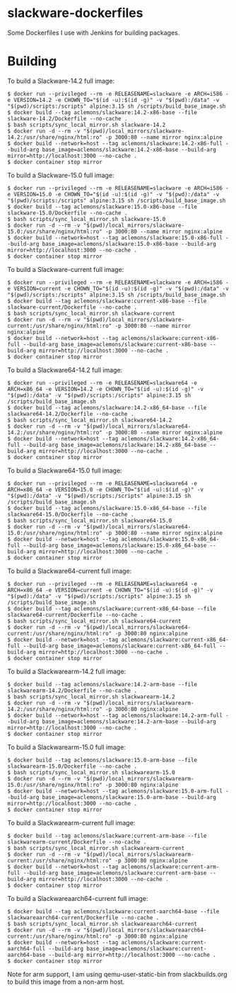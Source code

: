 slackware-dockerfiles
=====================

Some Dockerfiles I use with Jenkins for building packages.

# Building

To build a Slackware-14.2 full image:

    $ docker run --privileged --rm -e RELEASENAME=slackware -e ARCH=i586 -e VERSION=14.2 -e CHOWN_TO="$(id -u):$(id -g)" -v "$(pwd):/data" -v "$(pwd)/scripts:/scripts" alpine:3.15 sh /scripts/build_base_image.sh
    $ docker build --tag aclemons/slackware:14.2-x86-base --file slackware-14.2/Dockerfile --no-cache .
    $ bash scripts/sync_local_mirror.sh slackware-14.2
    $ docker run -d --rm -v "$(pwd)/local_mirrors/slackware-14.2:/usr/share/nginx/html:ro" -p 3000:80 --name mirror nginx:alpine
    $ docker build --network=host --tag aclemons/slackware:14.2-x86-full --build-arg base_image=aclemons/slackware:14.2-x86-base --build-arg mirror=http://localhost:3000 --no-cache .
    $ docker container stop mirror

To build a Slackware-15.0 full image:

    $ docker run --privileged --rm -e RELEASENAME=slackware -e ARCH=i586 -e VERSION=15.0 -e CHOWN_TO="$(id -u):$(id -g)" -v "$(pwd):/data" -v "$(pwd)/scripts:/scripts" alpine:3.15 sh /scripts/build_base_image.sh
    $ docker build --tag aclemons/slackware:15.0-x86-base --file slackware-15.0/Dockerfile --no-cache .
    $ bash scripts/sync_local_mirror.sh slackware-15.0
    $ docker run -d --rm -v "$(pwd)/local_mirrors/slackware-15.0:/usr/share/nginx/html:ro" -p 3000:80 --name mirror nginx:alpine
    $ docker build --network=host --tag aclemons/slackware:15.0-x86-full --build-arg base_image=aclemons/slackware:15.0-x86-base --build-arg mirror=http://localhost:3000 --no-cache .
    $ docker container stop mirror

To build a Slackware-current full image:

    $ docker run --privileged --rm -e RELEASENAME=slackware -e ARCH=i586 -e VERSION=current -e CHOWN_TO="$(id -u):$(id -g)" -v "$(pwd):/data" -v "$(pwd)/scripts:/scripts" alpine:3.15 sh /scripts/build_base_image.sh
    $ docker build --tag aclemons/slackware:current-x86-base --file slackware-current/Dockerfile --no-cache .
    $ bash scripts/sync_local_mirror.sh slackware-current
    $ docker run -d --rm -v "$(pwd)/local_mirrors/slackware-current:/usr/share/nginx/html:ro" -p 3000:80 --name mirror nginx:alpine
    $ docker build --network=host --tag aclemons/slackware:current-x86-full --build-arg base_image=aclemons/slackware:current-x86-base --build-arg mirror=http://localhost:3000 --no-cache .
    $ docker container stop mirror

To build a Slackware64-14.2 full image:

    $ docker run --privileged --rm -e RELEASENAME=slackware64 -e ARCH=x86_64 -e VERSION=14.2 -e CHOWN_TO="$(id -u):$(id -g)" -v "$(pwd):/data" -v "$(pwd)/scripts:/scripts" alpine:3.15 sh /scripts/build_base_image.sh
    $ docker build --tag aclemons/slackware:14.2-x86_64-base --file slackware64-14.2/Dockerfile --no-cache .
    $ bash scripts/sync_local_mirror.sh slackware64-14.2
    $ docker run -d --rm -v "$(pwd)/local_mirrors/slackware64-14.2:/usr/share/nginx/html:ro" -p 3000:80 --name mirror nginx:alpine
    $ docker build --network=host --tag aclemons/slackware:14.2-x86_64-full --build-arg base_image=aclemons/slackware:14.2-x86_64-base --build-arg mirror=http://localhost:3000 --no-cache .
    $ docker container stop mirror

To build a Slackware64-15.0 full image:

    $ docker run --privileged --rm -e RELEASENAME=slackware64 -e ARCH=x86_64 -e VERSION=15.0 -e CHOWN_TO="$(id -u):$(id -g)" -v "$(pwd):/data" -v "$(pwd)/scripts:/scripts" alpine:3.15 sh /scripts/build_base_image.sh
    $ docker build --tag aclemons/slackware:15.0-x86_64-base --file slackware64-15.0/Dockerfile --no-cache .
    $ bash scripts/sync_local_mirror.sh slackware64-15.0
    $ docker run -d --rm -v "$(pwd)/local_mirrors/slackware64-15.0:/usr/share/nginx/html:ro" -p 3000:80 --name mirror nginx:alpine
    $ docker build --network=host --tag aclemons/slackware:15.0-x86_64-full --build-arg base_image=aclemons/slackware:15.0-x86_64-base --build-arg mirror=http://localhost:3000 --no-cache .
    $ docker container stop mirror

To build a Slackware64-current full image:

    $ docker run --privileged --rm -e RELEASENAME=slackware64 -e ARCH=x86_64 -e VERSION=current -e CHOWN_TO="$(id -u):$(id -g)" -v "$(pwd):/data" -v "$(pwd)/scripts:/scripts" alpine:3.15 sh /scripts/build_base_image.sh
    $ docker build --tag aclemons/slackware:current-x86_64-base --file slackware64-current/Dockerfile --no-cache .
    $ bash scripts/sync_local_mirror.sh slackware64-current
    $ docker run -d --rm -v "$(pwd)/local_mirrors/slackware64-current:/usr/share/nginx/html:ro" -p 3000:80 nginx:alpine
    $ docker build --network=host --tag aclemons/slackware:current-x86_64-full --build-arg base_image=aclemons/slackware:current-x86_64-full --build-arg mirror=http://localhost:3000 --no-cache .
    $ docker container stop mirror

To build a Slackwarearm-14.2 full image:

    $ docker build --tag aclemons/slackware:14.2-arm-base --file slackwarearm-14.2/Dockerfile --no-cache .
    $ bash scripts/sync_local_mirror.sh slackwarearm-14.2
    $ docker run -d --rm -v "$(pwd)/local_mirrors/slackwarearm-14.2:/usr/share/nginx/html:ro" -p 3000:80 nginx:alpine
    $ docker build --network=host --tag aclemons/slackware:14.2-arm-full --build-arg base_image=aclemons/slackware:14.2-arm-base --build-arg mirror=http://localhost:3000 --no-cache .
    $ docker container stop mirror

To build a Slackwarearm-15.0 full image:

    $ docker build --tag aclemons/slackware:15.0-arm-base --file slackwarearm-15.0/Dockerfile --no-cache .
    $ bash scripts/sync_local_mirror.sh slackwarearm-15.0
    $ docker run -d --rm -v "$(pwd)/local_mirrors/slackwarearm-15.0:/usr/share/nginx/html:ro" -p 3000:80 nginx:alpine
    $ docker build --network=host --tag aclemons/slackware:15.0-arm-full --build-arg base_image=aclemons/slackware:15.0-arm-base --build-arg mirror=http://localhost:3000 --no-cache .
    $ docker container stop mirror

To build a Slackwarearm-current full image:

    $ docker build --tag aclemons/slackware:current-arm-base --file slackwarearm-current/Dockerfile --no-cache .
    $ bash scripts/sync_local_mirror.sh slackwarearm-current
    $ docker run -d --rm -v "$(pwd)/local_mirrors/slackwarearm-current:/usr/share/nginx/html:ro" -p 3000:80 nginx:alpine
    $ docker build --network=host --tag aclemons/slackware:current-arm-full --build-arg base_image=aclemons/slackware:current-arm-base --build-arg mirror=http://localhost:3000 --no-cache .
    $ docker container stop mirror

To build a Slackwareaarch64-current full image:

    $ docker build --tag aclemons/slackware:current-aarch64-base --file slackwareaarch64-current/Dockerfile --no-cache .
    $ bash scripts/sync_local_mirror.sh slackwareaarch64-current
    $ docker run -d --rm -v "$(pwd)/local_mirrors/slackwareaarch64-current:/usr/share/nginx/html:ro" -p 3000:80 nginx:alpine
    $ docker build --network=host --tag aclemons/slackware:current-aarch64-full --build-arg base_image=aclemons/slackware:current-aarch64-base --build-arg mirror=http://localhost:3000 --no-cache .
    $ docker container stop mirror

Note for arm support, I am using qemu-user-static-bin from slackbuilds.org to build this image from a non-arm host.
